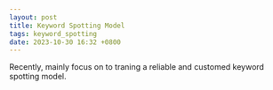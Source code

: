 ```yaml
---
layout: post
title: Keyword Spotting Model
tags: keyword_spotting
date: 2023-10-30 16:32 +0800
---
```

Recently, mainly focus on to traning a reliable and customed keyword spotting model.
